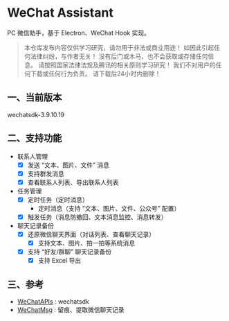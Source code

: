 # WeChat Assistant

PC 微信助手，基于 Electron、WeChat Hook 实现。

> 本仓库发布内容仅供学习研究，请勿用于非法或商业用途！ 如因此引起任何法律纠纷，与作者无关！ 没有后门或木马，也不会获取或存储任何信息。 请按照国家法律法规及腾讯的相关原则学习研究！ 我们不对用户的任何下载或任何行为负责。 请下载后24小时内删除！

## 一、当前版本

wechatsdk-3.9.10.19

## 二、支持功能

- 联系人管理
  *	[x] 发送 “文本、图片、文件” 消息
  * [x] 支持群发消息
  *	[x] 查看联系人列表、导出联系人列表
- 任务管理
  * [x] 定时任务（定时消息）
    * 定时消息（支持 “文本、图片、文件、公众号” 配置）
  * [x] 触发任务（消息防撤回、文本消息监控、消息转发）
- 聊天记录备份
  * [x] 还原微信聊天界面（对话列表、查看聊天记录）
    * [x] 支持文本、图片、拍一拍等系统消息
  * [x] 支持 “好友/群聊” 聊天记录备份
    * [x] 支持 Excel 导出

## 三、参考

* [WeChatAPIs](https://github.com/WeChatAPIs/wechatAPI) : wechatsdk
* [WeChatMsg](https://github.com/LC044/WeChatMsg) : 留痕、提取微信聊天记录
